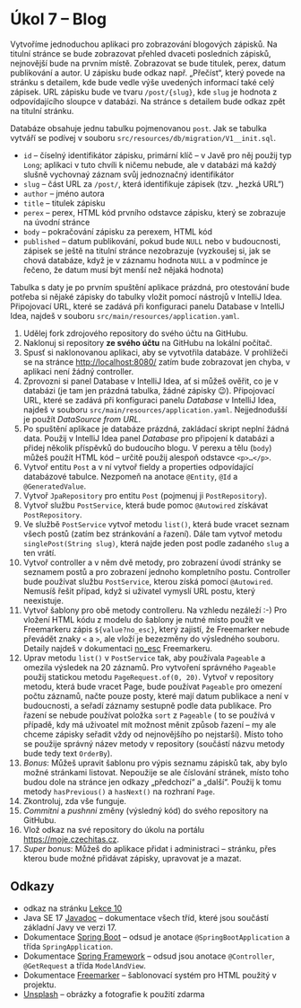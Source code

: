# Úkol 7 – Blog

Vytvoříme jednoduchou aplikaci pro zobrazování blogových zápisků. Na titulní stránce se bude zobrazovat přehled dvaceti posledních zápisků, nejnovější bude na
prvním místě. Zobrazovat se bude titulek, perex, datum publikování a autor. U zápisku bude odkaz např. „Přečíst“, který povede na stránku s detailem, kde bude
vedle výše uvedených informací také celý zápisek. URL zápisku bude ve tvaru `/post/{slug}`, kde `slug` je hodnota z odpovídajícího sloupce v databázi. Na
stránce s detailem bude odkaz zpět na titulní stránku.

Databáze obsahuje jednu tabulku pojmenovanou `post`. Jak se tabulka vytváří se podívej v souboru `src/resources/db/migration/V1__init.sql`.

* `id` – číselný identifikátor zápisku, primární klíč – v Javě pro něj použij typ `Long`; aplikaci v tuto chvíli k ničemu nebude, ale v databázi má každý slušně
  vychovnaý záznam svůj jednoznačný identifikátor
* `slug` – část URL za `/post/`, která identifikuje zápisek (tzv. „hezká URL“)
* `author` – jméno autora
* `title` – titulek zápisku
* `perex` – perex, HTML kód prvního odstavce zápisku, který se zobrazuje na úvodní stránce
* `body` – pokračování zápisku za perexem, HTML kód
* `published` – datum publikování, pokud bude `NULL` nebo v budoucnosti, zápisek se ještě na titulní stránce nezobrazuje (vyzkoušej si, jak se chová databáze,
  když je v záznamu hodnota `NULL` a v podmínce je řečeno, že datum musí být menší než nějaká hodnota)

Tabulka s daty je po prvním spuštění aplikace prázdná, pro otestování bude potřeba si nějaké zápisky do tabulky vložit pomocí nástrojů v IntelliJ Idea.
Připojovací URL, které se zadává při konfiguraci panelu Database v IntelliJ Idea, najdeš v souboru `src/main/resources/application.yaml`.

1. Udělej fork zdrojového repository do svého účtu na GitHubu.
1. Naklonuj si repository **ze svého účtu** na GitHubu na lokální počítač.
1. Spusť si naklonovanou aplikaci, aby se vytvotřila databáze. V prohlížeči se na stránce [http://localhost:8080/](http://localhost:8080/) zatím bude zobrazovat
   jen chyba, v aplikaci není žádný controller.
1. Zprovozni si panel Database v IntelliJ Idea, ať si můžeš ověřit, co je v databázi (je tam jen prázdná tabulka, žádné zápisky 😉). Připojovací URL, které se
   zadává při konfiguraci panelu *Database* v IntelliJ Idea, najdeš v souboru `src/main/resources/application.yaml`. Nejjednodušší je použít *DataSource from
   URL*.
1. Po spuštění aplikace je databáze prázdná, zakládací skript neplní žádná data. Použij v IntelliJ Idea panel *Database* pro připojení k databázi a přidej
   několik příspěvků do budoucího blogu. V perexu a tělu (`body`) můžeš použít HTML kód – určitě použij alespoň odstavce `<p>…</p>`.
1. Vytvoř entitu `Post` a v ní vytvoř fieldy a properties odpovídající databázové tabulce. Nezpomeň na anotace `@Entity`, `@Id` a `@GeneratedValue`.
1. Vytvoř `JpaRepository` pro entitu `Post` (pojmenuj ji `PostRepository`).
1. Vytvoř službu `PostService`, která bude pomoc `@Autowired` získávat `PostRepository`.
1. Ve službě `PostService` vytvoř metodu `list()`, která bude vracet seznam všech postů (zatím bez stránkování a řazení). Dále tam vytvoř metodu
   `singlePost(String slug)`, která najde jeden post podle zadaného `slug` a ten vrátí.
1. Vytvoř controller a v něm dvě metody, pro zobrazení úvodí stránky se seznamem postů a pro zobrazení jednoho kompletního postu. Controller bude používat
   službu
   `PostService`, kterou získá pomocí `@Autowired`. Nemusíš řešit případ, když si uživatel vymyslí URL postu, který neexistuje.
1. Vytvoř šablony pro obě metody controlleru. Na vzhledu nezáleží :-) Pro vložení HTML kódu z modelu do šablony je nutné místo použít ve Freemarkeru zápis
   `${value?no_esc}`, který zajistí, že Freemarker nebude převádět znaky `<` a `>`, ale vloží je bezezměny do výsledného souboru. Detaily najdeš v dokumentaci
   [no_esc](https://freemarker.apache.org/docs/ref_builtins_string.html#ref_builtin_no_esc) Freemarkeru.
1. Uprav metodu `list()` v `PostService` tak, aby používala `Pageable` a omezila výsledek na 20 záznamů. Pro vytvoření správného `Pageable` použij statickou
   metodu `PageRequest.of(0, 20)`. Vytvoř v repository metodu, která bude vracet Page<Post>, bude používat `Pageable` pro omezení počtu záznamů, načte pouze
   posty,
   které mají datum publikace a není v budoucnosti, a seřadí záznamy sestupně podle data publikace. Pro řazení se nebude používat položka `sort` z `Pageable` (
   to se používá v případě, kdy má uživoatel mít možnost měnit způsob řazení – my ale chceme zápisky seřadit vždy od nejnovějšího po nejstarší). Místo toho se
   použije správný název metody v repository (součástí názvu metody bude tedy text `OrderBy`).
1. *Bonus*: Můžeš upravit šablonu pro výpis seznamu zápisků tak, aby bylo možné stránkami listovat. Nepoužije se ale číslování stránek, místo toho budou dole
   na stránce jen odkazy „předchozí“ a „další“. Použij k tomu metody `hasPrevious()` a `hasNext()` na rozhraní `Page`.
1. Zkontroluj, zda vše funguje.
1. *Commitni* a *pushnni* změny (výsledný kód) do svého repository na GitHubu.
1. Vlož odkaz na své repository do úkolu na portálu https://moje.czechitas.cz.
1. *Super bonus*: Můžeš do aplikace přidat i administraci – stránku, přes kterou bude možné přidávat zápisky, upravovat je a mazat.

## Odkazy

* odkaz na stránku [Lekce 10](https://java.czechitas.cz/2023-podzim/java-2/lekce-10.html)
* Java SE 17 [Javadoc](https://docs.oracle.com/en/java/javase/11/docs/api/java.base/) – dokumentace všech tříd, které jsou součástí základní Javy ve verzi 17.
* Dokumentace [Spring Boot](https://spring.io/projects/spring-boot#learn) – odsud je anotace `@SpringBootApplication` a třída `SpringApplication`.
* Dokumentace [Spring Framework](https://spring.io/projects/spring-framework#learn) – odsud jsou anotace `@Controller`, `@GetRequest` a třída `ModelAndView`.
* Dokumentace [Freemarker](https://freemarker.apache.org/docs/) – šablonovací systém pro HTML použitý v projektu.
* [Unsplash](https://unsplash.com) – obrázky a fotografie k použití zdarma
